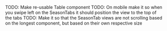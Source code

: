 TODO: Make re-usable Table component
TODO: On mobile make it so when you swipe left on the
SeasonTabs it should position the view to the top of the tabs
TODO: Make it so that the SeasonTab views are not scrolling based on the
longest component, but based on their own respective size